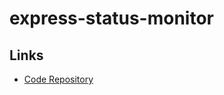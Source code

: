 # express-status-monitor

## Links

- [Code Repository](https://github.com/RafalWilinski/express-status-monitor)
